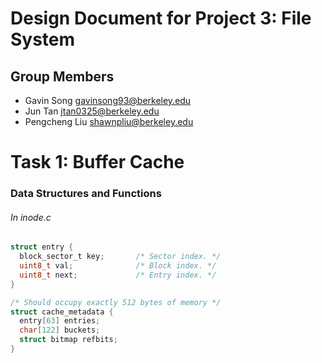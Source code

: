 Design Document for Project 3: File System
==========================================

## Group Members

* Gavin Song <gavinsong93@berkeley.edu>
* Jun Tan <jtan0325@berkeley.edu>
* Pengcheng Liu <shawnpliu@berkeley.edu>


# Task 1: Buffer Cache

### Data Structures and Functions

###### In inode.c

```C
struct entry {
  block_sector_t key;       /* Sector index. */
  uint8_t val;              /* Block index. */
  uint8_t next;             /* Entry index. */
}

/* Should occupy exactly 512 bytes of memory */
struct cache_metadata {
  entry[63] entries;
  char[122] buckets;
  struct bitmap refbits;
}
```
